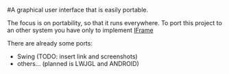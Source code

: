 #A graphical user interface that is easily portable.

The focus is on portability, so that it runs everywhere.
To port this project to an other system you have only to implement [IFrame](src/com/starcom/ui/frame/IFrame.java)

There are already some ports:
- Swing (TODO: insert link and screenshots)
- others... (planned is LWJGL and ANDROID)
